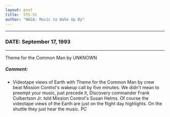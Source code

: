 ```yaml
---
layout: post
title:  STS-51
author: "NASA: Music to Wake Up By"
---
```


----
### DATE: September 17, 1993
----
Theme for the Common Man by UNKNOWN

##### Comment:
* Videotape views of Earth with Theme for the Common Man by crew beat Mission Control's wakeup call by five minutes. We didn't mean to preempt your music, just precede it, Discovery commander Frank Culbertson Jr. told Mission Control's Susan Helms. Of course the videotape views of the Earth are just on the flight day highlights. On the shuttle they just hear the music. PC
